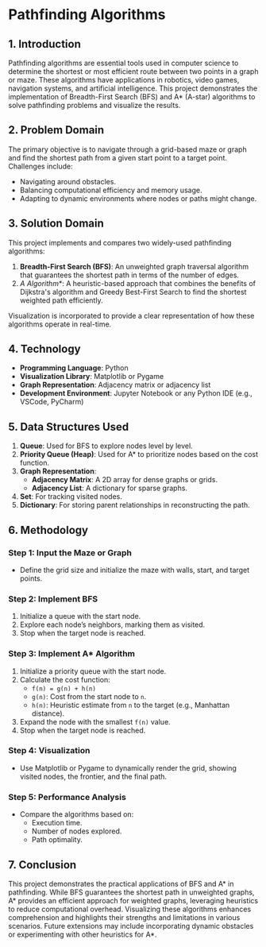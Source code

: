 # Pathfinding Algorithms

## 1. Introduction
Pathfinding algorithms are essential tools used in computer science to determine the shortest or most efficient route between two points in a graph or maze. These algorithms have applications in robotics, video games, navigation systems, and artificial intelligence. This project demonstrates the implementation of Breadth-First Search (BFS) and A* (A-star) algorithms to solve pathfinding problems and visualize the results.

## 2. Problem Domain
The primary objective is to navigate through a grid-based maze or graph and find the shortest path from a given start point to a target point. Challenges include:
- Navigating around obstacles.
- Balancing computational efficiency and memory usage.
- Adapting to dynamic environments where nodes or paths might change.

## 3. Solution Domain
This project implements and compares two widely-used pathfinding algorithms:
1. **Breadth-First Search (BFS)**: An unweighted graph traversal algorithm that guarantees the shortest path in terms of the number of edges.
2. **A* Algorithm**: A heuristic-based approach that combines the benefits of Dijkstra's algorithm and Greedy Best-First Search to find the shortest weighted path efficiently.

Visualization is incorporated to provide a clear representation of how these algorithms operate in real-time.

## 4. Technology
- **Programming Language**: Python
- **Visualization Library**: Matplotlib or Pygame
- **Graph Representation**: Adjacency matrix or adjacency list
- **Development Environment**: Jupyter Notebook or any Python IDE (e.g., VSCode, PyCharm)

## 5. Data Structures Used
1. **Queue**: Used for BFS to explore nodes level by level.
2. **Priority Queue (Heap)**: Used for A* to prioritize nodes based on the cost function.
3. **Graph Representation**:
   - **Adjacency Matrix**: A 2D array for dense graphs or grids.
   - **Adjacency List**: A dictionary for sparse graphs.
4. **Set**: For tracking visited nodes.
5. **Dictionary**: For storing parent relationships in reconstructing the path.

## 6. Methodology
### Step 1: Input the Maze or Graph
- Define the grid size and initialize the maze with walls, start, and target points.

### Step 2: Implement BFS
1. Initialize a queue with the start node.
2. Explore each node’s neighbors, marking them as visited.
3. Stop when the target node is reached.

### Step 3: Implement A* Algorithm
1. Initialize a priority queue with the start node.
2. Calculate the cost function:
   - `f(n) = g(n) + h(n)`
   - `g(n)`: Cost from the start node to `n`.
   - `h(n)`: Heuristic estimate from `n` to the target (e.g., Manhattan distance).
3. Expand the node with the smallest `f(n)` value.
4. Stop when the target node is reached.

### Step 4: Visualization
- Use Matplotlib or Pygame to dynamically render the grid, showing visited nodes, the frontier, and the final path.

### Step 5: Performance Analysis
- Compare the algorithms based on:
  - Execution time.
  - Number of nodes explored.
  - Path optimality.

## 7. Conclusion
This project demonstrates the practical applications of BFS and A* in pathfinding. While BFS guarantees the shortest path in unweighted graphs, A* provides an efficient approach for weighted graphs, leveraging heuristics to reduce computational overhead. Visualizing these algorithms enhances comprehension and highlights their strengths and limitations in various scenarios. Future extensions may include incorporating dynamic obstacles or experimenting with other heuristics for A*.

